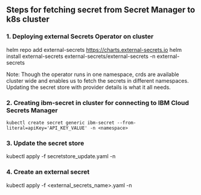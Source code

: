 ## Steps for fetching secret from Secret Manager to k8s cluster

### 1. Deploying external Secrets Operator on cluster
helm repo add external-secrets https://charts.external-secrets.io
helm install external-secrets external-secrets/external-secrets -n external-secrets

Note: Though the operator runs in one namespace, crds are available cluster wide and enables us to fetch the secrets in different namespaces.
Updating the secret store with provider details is what it all needs.

### 2. Creating ibm-secret in cluster for connecting to IBM Cloud Secrets Manager
`kubectl create secret generic ibm-secret --from-literal=apiKey='API_KEY_VALUE' -n <namespace>`

### 3. Update the secret store
kubectl apply -f secretstore_update.yaml -n <namespace>

### 4. Create an external secret
kubectl apply -f <external_secrets_name>.yaml -n <namespace>
